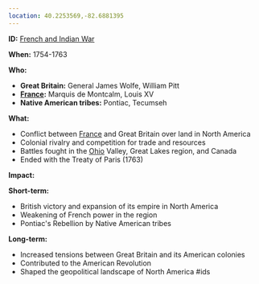 ```yaml
---
location: 40.2253569,-82.6881395
---
```

**ID:** [French and Indian War](./../French-and-Indian-War/)

**When:** 1754-1763

**Who:**

* **Great Britain:** General James Wolfe, William Pitt
* **[France](./../France/):** Marquis de Montcalm, Louis XV
* **Native American tribes:** Pontiac, Tecumseh

**What:**

* Conflict between [France](./../France/) and Great Britain over land in North America
* Colonial rivalry and competition for trade and resources
* Battles fought in the [Ohio](./../Ohio/) Valley, Great Lakes region, and Canada
* Ended with the Treaty of Paris (1763)

**Impact:**

**Short-term:**

* British victory and expansion of its empire in North America
* Weakening of French power in the region
* Pontiac's Rebellion by Native American tribes

**Long-term:**

* Increased tensions between Great Britain and its American colonies
* Contributed to the American Revolution
* Shaped the geopolitical landscape of North America
#ids